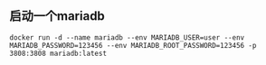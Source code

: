 ## 启动一个mariadb

```shell
docker run -d --name mariadb --env MARIADB_USER=user --env MARIADB_PASSWORD=123456 --env MARIADB_ROOT_PASSWORD=123456 -p 3808:3808 mariadb:latest
```
